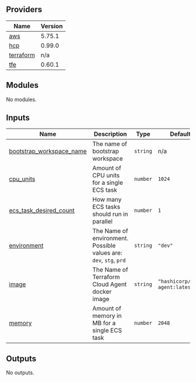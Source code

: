 <!-- BEGIN_TF_DOCS -->
## Providers

| Name | Version |
|------|---------|
| <a name="provider_aws"></a> [aws](#provider\_aws) | 5.75.1 |
| <a name="provider_hcp"></a> [hcp](#provider\_hcp) | 0.99.0 |
| <a name="provider_terraform"></a> [terraform](#provider\_terraform) | n/a |
| <a name="provider_tfe"></a> [tfe](#provider\_tfe) | 0.60.1 |

## Modules

No modules.

## Inputs

| Name | Description | Type | Default | Required |
|------|-------------|------|---------|:--------:|
| <a name="input_bootstrap_workspace_name"></a> [bootstrap\_workspace\_name](#input\_bootstrap\_workspace\_name) | The name of bootstrap workspace | `string` | n/a | yes |
| <a name="input_cpu_units"></a> [cpu\_units](#input\_cpu\_units) | Amount of CPU units for a single ECS task | `number` | `1024` | no |
| <a name="input_ecs_task_desired_count"></a> [ecs\_task\_desired\_count](#input\_ecs\_task\_desired\_count) | How many ECS tasks should run in parallel | `number` | `1` | no |
| <a name="input_environment"></a> [environment](#input\_environment) | The Name of environment. Possible values are: `dev`, `stg`, `prd` | `string` | `"dev"` | no |
| <a name="input_image"></a> [image](#input\_image) | The Name of Terraform Cloud Agent docker image | `string` | `"hashicorp/tfc-agent:latest"` | no |
| <a name="input_memory"></a> [memory](#input\_memory) | Amount of memory in MB for a single ECS task | `number` | `2048` | no |

## Outputs

No outputs.
<!-- END_TF_DOCS -->
